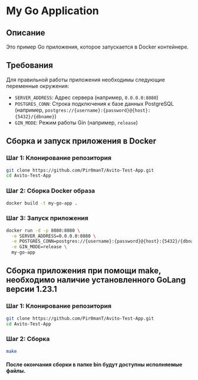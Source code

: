 # My Go Application

## Описание
Это пример Go приложения, которое запускается в Docker контейнере.

## Требования
Для правильной работы приложения необходимы следующие переменные окружения:
- `SERVER_ADDRESS`: Адрес сервера (например, `0.0.0.0:8080`)
- `POSTGRES_CONN`: Строка подключения к базе данных PostgreSQL (например, `postgres://{username}:{password}@{host}:{5432}/{dbname}`)
- `GIN_MODE`: Режим работы Gin (например, `release`)

## Сборка и запуск приложения в Docker

### Шаг 1: Клонирование репозитория
```sh
git clone https://github.com/Pir0manT/Avito-Test-App.git
cd Avito-Test-App
```

### Шаг 2: Сборка Docker образа
```sh
docker build -t my-go-app .
```

### Шаг 3: Запуск приложения
```sh
docker run -d -p 8080:8080 \
  -e SERVER_ADDRESS=0.0.0.0:8080 \
  -e POSTGRES_CONN=postgres://{username}:{password}@{host}:{5432}/{dbname} \
  -e GIN_MODE=release \
  my-go-app
```

## Сборка приложения при помощи make, необходимо наличие установленного GoLang версии 1.23.1

### Шаг 1: Клонирование репозитория
```sh
git clone https://github.com/Pir0manT/Avito-Test-App.git
cd Avito-Test-App
```

### Шаг 2: Сборка 
```sh
make
```
#### После окончания сборки в папке bin будут доступны исполняемые файлы.